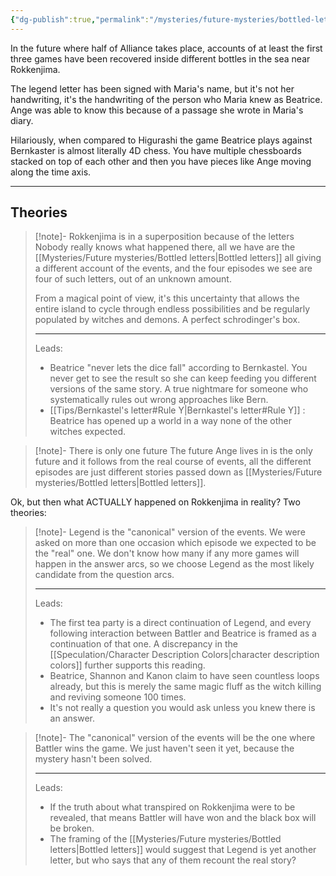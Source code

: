 ```yaml
---
{"dg-publish":true,"permalink":"/mysteries/future-mysteries/bottled-letters/","contentClasses":"center-headings red-truth red-links blue-truth","tags":["future"],"created":"2025-03-18T18:21:57.433+01:00","updated":"2025-03-31T18:55:50.215+02:00"}
---
```


In the future where half of Alliance takes place, accounts of at least the first three games have been recovered inside different bottles in the sea near Rokkenjima.

The legend letter has been signed with Maria's name, but it's not her handwriting, it's the handwriting of the person who Maria knew as Beatrice. Ange was able to know this because of a passage she wrote in Maria's diary.

Hilariously, when compared to Higurashi the game Beatrice plays against Bernkaster is almost literally 4D chess. You have multiple chessboards stacked on top of each other and then you  have pieces like Ange moving along the time axis.

---
## Theories


<div class="transclusion internal-embed is-loaded"><div class="markdown-embed">



> [!note]- Rokkenjima is in a superposition because of the letters
> Nobody really knows what happened there, all we have are the [[Mysteries/Future mysteries/Bottled letters\|Bottled letters]] all giving a different account of the events, and the four episodes we see are four of such letters, out of an unknown amount. 
> 
> From a magical point of view, it's this uncertainty that allows the entire island to cycle through endless possibilities and be regularly populated by witches and demons. A perfect schrodinger's box.
> 
> ---
> Leads:
> - Beatrice "never lets the dice fall" according to Bernkastel. You never get to see the result so she can keep feeding you different versions of the same story. A true nightmare for someone who systematically rules out wrong approaches like Bern.
> - [[Tips/Bernkastel's letter#Rule Y\|Bernkastel's letter#Rule Y]] : Beatrice has opened up a world in a way none of the other witches expected.

</div></div>


<div class="transclusion internal-embed is-loaded"><div class="markdown-embed">



> [!note]- There is only one future
> The future Ange lives in is the only future and it follows from the real course of events, all the different episodes are just different stories passed down as [[Mysteries/Future mysteries/Bottled letters\|Bottled letters]]. 

</div></div>


Ok, but then what ACTUALLY happened on Rokkenjima in reality?
Two theories:


<div class="transclusion internal-embed is-loaded"><div class="markdown-embed">



> [!note]- Legend is the "canonical" version of the events.
> We were asked on more than one occasion which episode we expected to be the "real" one.
> We don't know how many if any more games will happen in the answer arcs, so we choose Legend as the most likely candidate from the question arcs.
>  
> ---
> Leads:
> - The first tea party is a direct continuation of Legend, and every following interaction between Battler and Beatrice is framed as a continuation of that one. A discrepancy in the [[Speculation/Character Description Colors\|character description colors]] further supports this reading.
> - Beatrice, Shannon and Kanon claim to have seen countless loops already, but this is merely the same magic fluff as the witch killing and reviving someone 100 times.
> - It's not really a question you would ask unless you knew there is an answer.

</div></div>


<div class="transclusion internal-embed is-loaded"><div class="markdown-embed">



> [!note]- The "canonical" version of the events will be the one where Battler wins the game.
> We just haven't seen it yet, because the mystery hasn't been solved.
> 
> ---
> Leads:
> - If the truth about what transpired on Rokkenjima were to be revealed, that means Battler will have won and the black box will be broken.
> - The framing of the [[Mysteries/Future mysteries/Bottled letters\|Bottled letters]] would suggest that Legend is yet another letter, but who says that any of them recount the real story?

</div></div>


